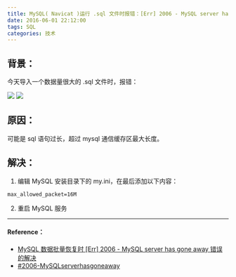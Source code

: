 ```yaml
---
title: MySQL( Navicat )运行 .sql 文件时报错：[Err] 2006 - MySQL server has gone away 的解决方法
date: 2016-06-01 22:12:00
tags: SQL
categories: 技术
---
```

  
## 背景：

今天导入一个数据量很大的 .sql 文件时，报错：

![](http://img.blog.csdn.net/20150419155518477?watermark/2/text/aHR0cDovL2Jsb2cuY3Nkbi5uZXQvZGVmb25kcw==/font/5a6L5L2T/fontsize/400/fill/I0JBQkFCMA==/dissolve/70/gravity/Center)
![](http://images2015.cnblogs.com/blog/896608/201606/896608-20160601220554274-328464488.png)
 
## 原因：

可能是 sql 语句过长，超过 mysql 通信缓存区最大长度。

## 解决：

1. 编辑 MySQL 安装目录下的 my.ini，在最后添加以下内容：
```
max_allowed_packet=16M
```

2. 重启 MySQL 服务

---

#### Reference：

 - [ MySQL 数据批量恢复时 [Err] 2006 - MySQL server has gone away 错误的解决](http://www.th7.cn/db/mysql/201504/101946.shtml)
 - [#2006-MySQLserverhasgoneaway](http://www.2cto.com/database/201409/338500.html)